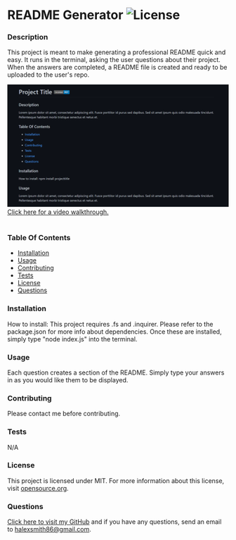 # README Generator     ![License](https://img.shields.io/badge/License-MIT-blue.svg)
        
### Description
This project is meant to make generating a professional README quick and easy. It runs in the terminal, asking the user questions about their project. When the answers are completed, a README file is created and ready to be uploaded to the user's repo.

![screenshot of portfolio website](./example-screenshot-for-readme.png?raw=true "screenshot of example readme")
[Click here for a video walkthrough.](https://drive.google.com/file/d/1bzHdx7Wd3P8uZFoL2_o9AesQtEHDc-aW/view?usp=sharing)<br><br>

### Table Of Contents
- [Installation](#Installation)
- [Usage](#Usage)
- [Contributing](#Contributing)
- [Tests](#Tests)
- [License](#License)
- [Questions](#Questions)

### Installation <a name="Installation"></a>
How to install: This project requires .fs and .inquirer. Please refer to the package.json for more info about dependencies. Once these are installed, simply type "node index.js" into the terminal.

### Usage <a name="Usage"></a>
Each question creates a section of the README. Simply type your answers in as you would like them to be displayed.

### Contributing <a name="Contributing"></a>
Please contact me before contributing.

### Tests <a name="Tests"></a>
N/A

### License <a name="License"></a>
This project is licensed under MIT. For more information about this license, visit [opensource.org](http://www.opensource.org).

### Questions  <a name="Questions"></a>
[Click here to visit my GitHub](http://github.com/sorengrey/)
and if you have any questions, send an email to halexsmith86@gmail.com.

